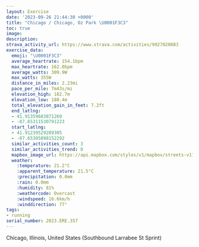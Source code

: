 ```yaml
---
layout: Exercise
date: '2023-09-26 21:44:30 +0000'
title: "Chicago / Chicago, Oz Park \U0001F3C3"
toc: true
image:
description:
strava_activity_url: https://www.strava.com/activities/9927020083
exercise_data:
  emoji: "\U0001F3C3"
  average_heartrate: 154.1bpm
  max_heartrate: 162.0bpm
  average_watts: 309.9W
  max_watts: 355W
  distance_in_miles: 2.23mi
  pace_per_mile: 7m43s/mi
  elevation_high: 182.7m
  elevation_low: 180.4m
  total_elevation_gain_in_feet: 7.2ft
  end_latlng:
  - 41.91359683871269
  - -87.65311530791223
  start_latlng:
  - 41.91239529289305
  - -87.65305898152292
  similar_activities_count: 3
  similar_activities_trend: 0
  mapbox_image_url: https://api.mapbox.com/styles/v1/mapbox/streets-v11/static/path-5+787af2-1.0(gmy~Fhw~uOeFDaHLsC%3FQAECC_%40%3FiDGuSEy%40IEK%40%40qBCaFA%7BBEa%40KGe%40%3FmCHiAHa%40%3F_%40FIDCL%3Fn%40Iv%40%3FdAELMLMDcA%3Fi%40E_%40%3Fo%40Rm%40H%5D%40%5BCKK%3FIFs%40%40_%40KmCAwECk%40%40oCBWBK%5Ca%40PGZB%60B%3F%7CAGz%40%40z%40EjVSjJIj%40%3FN%40DL%3FrBTni%40),pin-s-s+e5b22e(-87.65317,41.9146),pin-s-f+89ae00(-87.65109,41.91384)/auto/800x800?access_token=pk.eyJ1Ijoiam9zaGJlY2ttYW4iLCJhIjoiY205eWR2aDd1MWZ6djJrbXc4a3M0bWZleiJ9.XiG9OWkNcZk2QzjJbxLB4A
  weather:
    :temperature: 21.2°C
    :apparent_temperature: 21.5°C
    :precipitation: 0.0mm
    :rain: 0.0mm
    :humidity: 81%
    :weathercode: Overcast
    :windspeed: 16.6km/h
    :winddirection: 77°
tags:
- running
serial_number: 2023.ERE.357
---
```

Chicago, Illinois, United States (Southbound Larrabee St Sprint)
